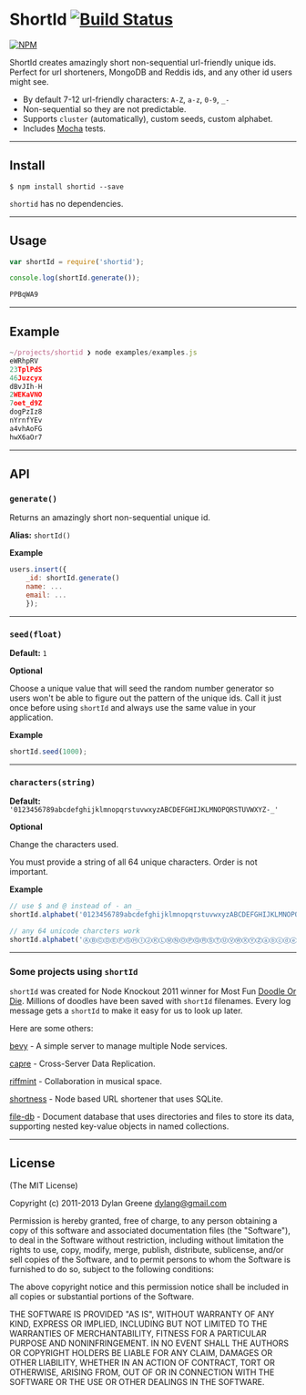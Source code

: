 # ShortId [![Build Status](https://secure.travis-ci.org/dylang/shortid.png)](http://travis-ci.org/dylang/shortid)

[![NPM](https://nodei.co/npm/shortid.png?downloads=true)](https://nodei.co/npm/shortid/)

ShortId creates amazingly short non-sequential url-friendly unique ids.  Perfect for url shorteners, MongoDB and Reddis ids, and any other id users might see.

 * By default 7-12 url-friendly characters: `A-Z`, `a-z`, `0-9`, `_-`
 * Non-sequential so they are not predictable.
 * Supports `cluster` (automatically), custom seeds, custom alphabet.
 * Includes [Mocha](http://visionmedia.github.com/mocha/) tests.

- - -

## Install

```shell
$ npm install shortid --save
```

`shortid` has no dependencies.

- - -

## Usage

```js
var shortId = require('shortid');

console.log(shortId.generate());

PPBqWA9
```

- - -

## Example

```js
~/projects/shortid ❯ node examples/examples.js
eWRhpRV
23TplPdS
46Juzcyx
dBvJIh-H
2WEKaVNO
7oet_d9Z
dogPzIz8
nYrnfYEv
a4vhAoFG
hwX6aOr7
```

- - -

## API

### `generate()`

Returns an amazingly short non-sequential unique id.

__Alias:__ `shortId()`

__Example__

```js
users.insert({
    _id: shortId.generate()
    name: ...
    email: ...
    });
```

---------------------------------------

### `seed(float)`

__Default:__ `1`

__Optional__

Choose a unique value that will seed the random number generator so users won't be able to figure out the pattern of the unique ids. Call it just once before using `shortId` and always use the same value in your application.

__Example__

```js
shortId.seed(1000);
```

---------------------------------------

### `characters(string)`

__Default:__ `'0123456789abcdefghijklmnopqrstuvwxyzABCDEFGHIJKLMNOPQRSTUVWXYZ-_'`

__Optional__

Change the characters used.

You must provide a string of all 64 unique characters. Order is not important.

__Example__

```js
// use $ and @ instead of - an _
shortId.alphabet('0123456789abcdefghijklmnopqrstuvwxyzABCDEFGHIJKLMNOPQRSTUVWXYZ$@');
```

```js
// any 64 unicode charcters work
shortId.alphabet('ⒶⒷⒸⒹⒺⒻⒼⒽⒾⒿⓀⓁⓂⓃⓄⓅⓆⓇⓈⓉⓊⓋⓌⓍⓎⓏⓐⓑⓒⓓⓔⓕⓖⓗⓘⓙⓚⓛⓜⓝⓞⓟⓠⓡⓢⓣⓤⓥⓦⓧⓨⓩ①②③④⑤⑥⑦⑧⑨⑩⑪⑫');
```

- - -

### Some projects using `shortId`

`shortId` was created for Node Knockout 2011 winner for Most Fun [Doodle Or Die](http://doodleordie.com).
Millions of doodles have been saved with `shortId` filenames. Every log message gets a `shortId` to make it easy
for us to look up later.

Here are some others:

[bevy](https://npmjs.org/package/bevy) - A simple server to manage multiple Node services.

[capre](https://npmjs.org/package/capre) - Cross-Server Data Replication.

[riffmint](https://npmjs.org/package/riffmint) - Collaboration in musical space.

[shortness](https://npmjs.org/package/shortness) - Node based URL shortener that uses SQLite.

[file-db](https://npmjs.org/package/file-db) - Document database that uses directories and files to store its data, supporting nested key-value objects in named collections.

- - -

## License

(The MIT License)

Copyright (c) 2011-2013 Dylan Greene <dylang@gmail.com>

Permission is hereby granted, free of charge, to any person obtaining a copy
of this software and associated documentation files (the "Software"), to deal
in the Software without restriction, including without limitation the rights
to use, copy, modify, merge, publish, distribute, sublicense, and/or sell
copies of the Software, and to permit persons to whom the Software is
furnished to do so, subject to the following conditions:

The above copyright notice and this permission notice shall be included in
all copies or substantial portions of the Software.

THE SOFTWARE IS PROVIDED "AS IS", WITHOUT WARRANTY OF ANY KIND, EXPRESS OR
IMPLIED, INCLUDING BUT NOT LIMITED TO THE WARRANTIES OF MERCHANTABILITY,
FITNESS FOR A PARTICULAR PURPOSE AND NONINFRINGEMENT. IN NO EVENT SHALL THE
AUTHORS OR COPYRIGHT HOLDERS BE LIABLE FOR ANY CLAIM, DAMAGES OR OTHER
LIABILITY, WHETHER IN AN ACTION OF CONTRACT, TORT OR OTHERWISE, ARISING FROM,
OUT OF OR IN CONNECTION WITH THE SOFTWARE OR THE USE OR OTHER DEALINGS IN
THE SOFTWARE.